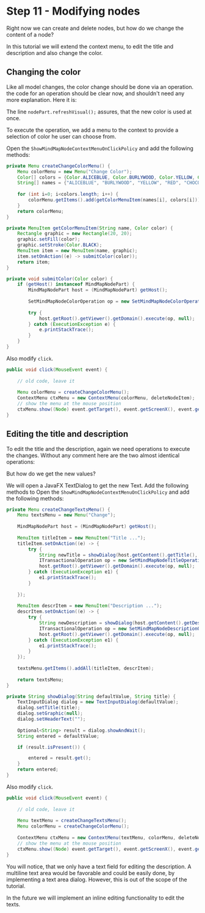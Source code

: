 # Step 11 - Modifying nodes

Right now we can create and delete nodes, but how do we change the content of a node?

In this tutorial we will extend the context menu, to edit the title and description and also change the color.

## Changing the color

Like all model changes, the color change should be done via an operation. the code for an operation should be clear now, and shouldn't need any more explanation.
Here it is:

<script src="http://gist-it.appspot.com/http://github.com/hannesN/gef-mindmap-tutorial/blob/step11_modifying_nodes/com.itemis.gef.tutorial.mindmap/src/com/itemis/gef/tutorial/mindmap/operations/SetMindMapNodeColorOperation.java"></script>

The line `nodePart.refreshVisual();` assures, that the new color is used at once. 

To execute the operation, we add a menu to the context to provide a selection of color he user can choose from.

Open the `ShowMindMapNodeContextMenuOnClickPolicy` and add the following methods:

```java
private Menu createChangeColorMenu() {
	Menu colorMenu = new Menu("Change Color");
	Color[] colors = {Color.ALICEBLUE, Color.BURLYWOOD, Color.YELLOW, Color.RED, Color.CHOCOLATE, Color.GREENYELLOW, Color.WHITE};
	String[] names = {"ALICEBLUE", "BURLYWOOD", "YELLOW", "RED", "CHOCOLATE", "GREENYELLOW", "WHITE"};
	
	for (int i=0; i<colors.length; i++) {
		colorMenu.getItems().add(getColorMenuItem(names[i], colors[i]));
	}
	return colorMenu;
}

private MenuItem getColorMenuItem(String name, Color color) {
	Rectangle graphic = new Rectangle(20, 20);
	graphic.setFill(color);
	graphic.setStroke(Color.BLACK);
	MenuItem item = new MenuItem(name, graphic);
	item.setOnAction((e) -> submitColor(color));
	return item;
}

private void submitColor(Color color) {
	if (getHost() instanceof MindMapNodePart) {
		MindMapNodePart host = (MindMapNodePart) getHost();
		
		SetMindMapNodeColorOperation op = new SetMindMapNodeColorOperation(host, color);
		
		try {
			host.getRoot().getViewer().getDomain().execute(op, null);
		} catch (ExecutionException e) {
			e.printStackTrace();
		}
	}
}
```
	
Also modify `click`.

```java
public void click(MouseEvent event) {
	
	// old code, leave it
	
	Menu colorMenu = createChangeColorMenu();		
	ContextMenu ctxMenu = new ContextMenu(colorMenu, deleteNodeItem);
	// show the menu at the mouse position
	ctxMenu.show((Node) event.getTarget(), event.getScreenX(), event.getScreenY());
}
```
	
## Editing the title and description

To edit the title and the description, again we need operations to execute the changes. Without any comment here are the two almost identical operations:

<script src="http://gist-it.appspot.com/http://github.com/hannesN/gef-mindmap-tutorial/blob/step11_modifying_nodes/com.itemis.gef.tutorial.mindmap/src/com/itemis/gef/tutorial/mindmap/operations/SetMindMapNodeTitleOperation.java"></script>
		
But how do we get the new values?

We will open a JavaFX TextDialog to get the new Text. Add the following methods to Open the `ShowMindMapNodeContextMenuOnClickPolicy` and add the following methods:

```java
private Menu createChangeTextsMenu() {
	Menu textsMenu = new Menu("Change");
	
	MindMapNodePart host = (MindMapNodePart) getHost();
	
	MenuItem titleItem = new MenuItem("Title ...");
	titleItem.setOnAction((e) -> {
		try {
			String newTitle = showDialog(host.getContent().getTitle(), "Enter new Title...");
			ITransactionalOperation op = new SetMindMapNodeTitleOperation(host, newTitle);
			host.getRoot().getViewer().getDomain().execute(op, null);
		} catch (ExecutionException e1) {
			e1.printStackTrace();
		}
		
	});
	
	MenuItem descrItem = new MenuItem("Description ...");
	descrItem.setOnAction((e) -> {
		try {
			String newDescription = showDialog(host.getContent().getDescription(), "Enter new Description...");
			ITransactionalOperation op = new SetMindMapNodeDescriptionOperation(host, newDescription);
			host.getRoot().getViewer().getDomain().execute(op, null);
		} catch (ExecutionException e1) {
			e1.printStackTrace();
		}
	});
	
	textsMenu.getItems().addAll(titleItem, descrItem);
	
	return textsMenu;
}

private String showDialog(String defaultValue, String title) {
	TextInputDialog dialog = new TextInputDialog(defaultValue);
	dialog.setTitle(title);
	dialog.setGraphic(null);
	dialog.setHeaderText("");
	
	Optional<String> result = dialog.showAndWait();
	String entered = defaultValue;

	if (result.isPresent()) {

	    entered = result.get();
	}
	return entered;
}
```
	
	
	
Also modify `click`.

```java
public void click(MouseEvent event) {
	
	// old code, leave it
	
	Menu textMenu = createChangeTextsMenu();
	Menu colorMenu = createChangeColorMenu();
	
	ContextMenu ctxMenu = new ContextMenu(textMenu, colorMenu, deleteNodeItem);
	// show the menu at the mouse position
	ctxMenu.show((Node) event.getTarget(), event.getScreenX(), event.getScreenY());
} 
```
	
You will notice, that we only have a text field for editing the description. A multiline text area would be favorable and could be easily done, by implementing a text area dialog. However, this is out of the scope of the tutorial.

In the future we will implement an inline editing functionality to edit the texts.
